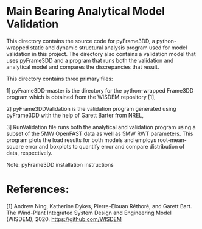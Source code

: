# Main Bearing Analytical Model Validation

This directory contains the source code for pyFrame3DD, a python-wrapped static and dynamic structural analysis program used for model validation in this project. The directory also contains a validation model that uses pyFrame3DD and a program that runs both the validation and analytical model and compares the discrepancies that result.  

This directory contains three primary files:

1] pyFrame3DD-master is the directory for the python-wrapped Frame3DD program which is obtained from the WISDEM repository [1],

2] pyFrame3DDValidation is the validation program generated using pyFrame3DD with the help of Garett Barter from NREL,

3] RunValidation file runs both the analytical and validation program using a subset of the 5MW OpenFAST data as well as 5MW RWT parameters. This program plots the load results for both models and employs root-mean-square error and boxplots to quantify error and compare distribution of data, respectively.  

Note: pyFrame3DD installation instructions 


# References:

[1] Andrew Ning, Katherine Dykes, Pierre-Elouan Réthoré, and Garett Bart. The Wind-Plant Integrated System Design and Engineering Model (WISDEM), 2020. https://github.com/WISDEM

